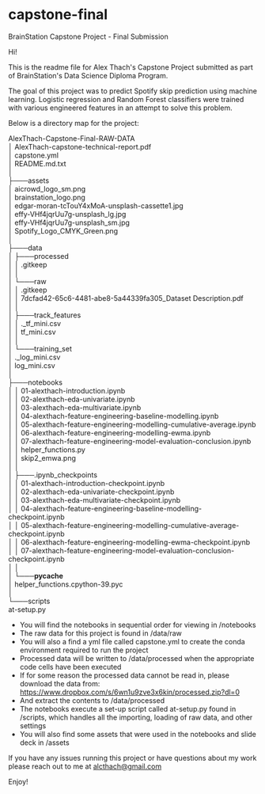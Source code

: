 # capstone-final
BrainStation Capstone Project - Final Submission  
  
Hi!  

This is the readme file for Alex Thach's Capstone Project submitted as part of BrainStation's Data Science Diploma Program.  

The goal of this project was to predict Spotify skip prediction using machine learning. Logistic regression and Random Forest classifiers were trained with various engineered features in an attempt to solve this problem.

Below is a directory map for the project:

AlexThach-Capstone-Final-RAW-DATA  
│   AlexThach-capstone-technical-report.pdf  
│   capstone.yml  
│   README.md.txt  
│  
├───assets  
│       aicrowd_logo_sm.png  
│       brainstation_logo.png  
│       edgar-moran-tcTouY4xMoA-unsplash-cassette1.jpg  
│       effy-VHf4jqrUu7g-unsplash_lg.jpg  
│       effy-VHf4jqrUu7g-unsplash_sm.jpg  
│       Spotify_Logo_CMYK_Green.png  
│  
├───data  
│   ├───processed  
│   │       .gitkeep  
│   │  
│   └───raw  
│       │   .gitkeep  
│       │   7dcfad42-65c6-4481-abe8-5a44339fa305_Dataset Description.pdf  
│       │  
│       ├───track_features  
│       │       ._tf_mini.csv  
│       │       tf_mini.csv  
│       │  
│       └───training_set  
│               ._log_mini.csv  
│               log_mini.csv  
│  
├───notebooks  
│   │   01-alexthach-introduction.ipynb  
│   │   02-alexthach-eda-univariate.ipynb  
│   │   03-alexthach-eda-multivariate.ipynb  
│   │   04-alexthach-feature-engineering-baseline-modelling.ipynb  
│   │   05-alexthach-feature-engineering-modelling-cumulative-average.ipynb  
│   │   06-alexthach-feature-engineering-modelling-ewma.ipynb  
│   │   07-alexthach-feature-engineering-model-evaluation-conclusion.ipynb  
│   │   helper_functions.py  
│   │   skip2_emwa.png  
│   │  
│   ├───.ipynb_checkpoints  
│   │       01-alexthach-introduction-checkpoint.ipynb  
│   │       02-alexthach-eda-univariate-checkpoint.ipynb  
│   │       03-alexthach-eda-multivariate-checkpoint.ipynb  
│   │       04-alexthach-feature-engineering-baseline-modelling-checkpoint.ipynb  
│   │       05-alexthach-feature-engineering-modelling-cumulative-average-checkpoint.ipynb  
│   │       06-alexthach-feature-engineering-modelling-ewma-checkpoint.ipynb  
│   │       07-alexthach-feature-engineering-model-evaluation-conclusion-checkpoint.ipynb  
│   │  
│   └───__pycache__  
│           helper_functions.cpython-39.pyc  
│  
└───scripts  
        at-setup.py  
  
- You will find the notebooks in sequential order for viewing in /notebooks
- The raw data for this project is found in /data/raw
- You will also a find a yml file called capstone.yml to create the conda environment required to run the project
- Processed data will be written to /data/processed when the appropriate code cells have been executed 
- If for some reason the processed data cannot be read in, please download the data from: https://www.dropbox.com/s/6wn1u9zve3x6kin/processed.zip?dl=0
- And extract the contents to /data/processed
- The notebooks execute a set-up script called at-setup.py found in /scripts, which handles all the importing, loading of raw data, and other settings
- You will also find some assets that were used in the notebooks and slide deck in /assets

If you have any issues running this project or have questions about my work please reach out to me at alcthach@gmail.com

Enjoy!
